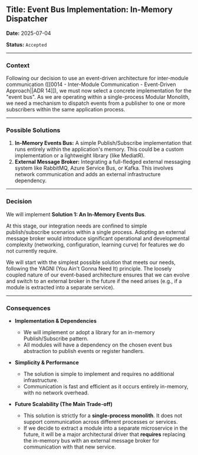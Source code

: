 ## **Title: Event Bus Implementation: In-Memory Dispatcher**

**Date:** 2025-07-04

**Status:** `Accepted`

---

### **Context**

Following our decision to use an event-driven architecture for inter-module communication ([[0014 - Inter-Module Communication - Event-Driven Approach||ADR 14]]), we must now select a concrete implementation for the "event bus". As we are operating within a single-process Modular Monolith, we need a mechanism to dispatch events from a publisher to one or more subscribers within the same application process.

---

### **Possible Solutions**

1. **In-Memory Events Bus:** A simple Publish/Subscribe implementation that runs entirely within the application's memory. This could be a custom implementation or a lightweight library (like MediatR).
2. **External Message Broker:** Integrating a full-fledged external messaging system like RabbitMQ, Azure Service Bus, or Kafka. This involves network communication and adds an external infrastructure dependency.

---

### **Decision**

We will implement **Solution 1: An In-Memory Events Bus**.

At this stage, our integration needs are confined to simple publish/subscribe scenarios within a single process. Adopting an external message broker would introduce significant operational and developmental complexity (networking, configuration, learning curve) for features we do not currently require.

We will start with the simplest possible solution that meets our needs, following the YAGNI (You Ain't Gonna Need It) principle. The loosely coupled nature of our event-based architecture ensures that we can evolve and switch to an external broker in the future if the need arises (e.g., if a module is extracted into a separate service).

---

### **Consequences**

- **Implementation & Dependencies**
    
    - We will implement or adopt a library for an in-memory Publish/Subscribe pattern.
    - All modules will have a dependency on the chosen event bus abstraction to publish events or register handlers.
- **Simplicity & Performance**
    
    - The solution is simple to implement and requires no additional infrastructure.
    - Communication is fast and efficient as it occurs entirely in-memory, with no network overhead.
- **Future Scalability (The Main Trade-off)**
    
    - This solution is strictly for a **single-process monolith**. It does not support communication across different processes or services.
    - If we decide to extract a module into a separate microservice in the future, it will be a major architectural driver that **requires** replacing the in-memory bus with an external message broker for communication with that new service.